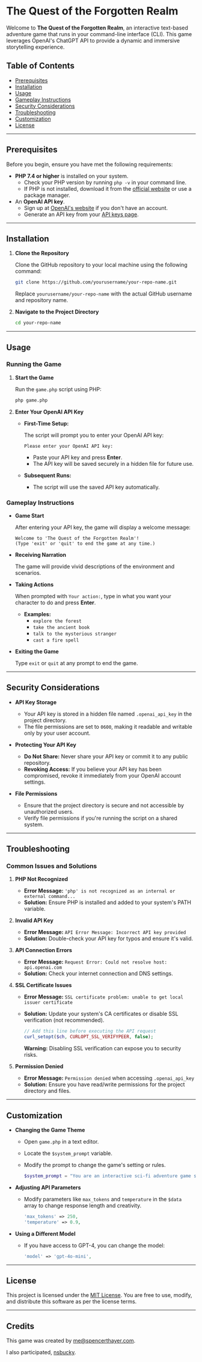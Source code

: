 # The Quest of the Forgotten Realm

Welcome to **The Quest of the Forgotten Realm**, an interactive text-based adventure game that runs in your command-line interface (CLI). This game leverages OpenAI's ChatGPT API to provide a dynamic and immersive storytelling experience.

## Table of Contents

- [Prerequisites](#prerequisites)
- [Installation](#installation)
- [Usage](#usage)
- [Gameplay Instructions](#gameplay-instructions)
- [Security Considerations](#security-considerations)
- [Troubleshooting](#troubleshooting)
- [Customization](#customization)
- [License](#license)

---

## Prerequisites

Before you begin, ensure you have met the following requirements:

- **PHP 7.4 or higher** is installed on your system.
  - Check your PHP version by running `php -v` in your command line.
  - If PHP is not installed, download it from the [official website](https://www.php.net/downloads.php) or use a package manager.
- An **OpenAI API key**.
  - Sign up at [OpenAI's website](https://platform.openai.com/signup/) if you don't have an account.
  - Generate an API key from your [API keys page](https://platform.openai.com/account/api-keys).

---

## Installation

1. **Clone the Repository**

   Clone the GitHub repository to your local machine using the following command:

   ```bash
   git clone https://github.com/yourusername/your-repo-name.git
   ```

   Replace `yourusername/your-repo-name` with the actual GitHub username and repository name.

2. **Navigate to the Project Directory**

   ```bash
   cd your-repo-name
   ```

---

## Usage

### Running the Game

1. **Start the Game**

   Run the `game.php` script using PHP:

   ```bash
   php game.php
   ```

2. **Enter Your OpenAI API Key**

   - **First-Time Setup:**

     The script will prompt you to enter your OpenAI API key:

     ```
     Please enter your OpenAI API key:
     ```

     - Paste your API key and press **Enter**.
     - The API key will be saved securely in a hidden file for future use.

   - **Subsequent Runs:**

     - The script will use the saved API key automatically.

### Gameplay Instructions

- **Game Start**

  After entering your API key, the game will display a welcome message:

  ```
  Welcome to 'The Quest of the Forgotten Realm'!
  (Type 'exit' or 'quit' to end the game at any time.)
  ```

- **Receiving Narration**

  The game will provide vivid descriptions of the environment and scenarios.

- **Taking Actions**

  When prompted with `Your action:`, type in what you want your character to do and press **Enter**.

  - **Examples:**
    - `explore the forest`
    - `take the ancient book`
    - `talk to the mysterious stranger`
    - `cast a fire spell`

- **Exiting the Game**

  Type `exit` or `quit` at any prompt to end the game.

---

## Security Considerations

- **API Key Storage**

  - Your API key is stored in a hidden file named `.openai_api_key` in the project directory.
  - The file permissions are set to `0600`, making it readable and writable only by your user account.

- **Protecting Your API Key**

  - **Do Not Share:** Never share your API key or commit it to any public repository.
  - **Revoking Access:** If you believe your API key has been compromised, revoke it immediately from your OpenAI account settings.

- **File Permissions**

  - Ensure that the project directory is secure and not accessible by unauthorized users.
  - Verify file permissions if you're running the script on a shared system.

---

## Troubleshooting

### Common Issues and Solutions

1. **PHP Not Recognized**

   - **Error Message:** `'php' is not recognized as an internal or external command...`
   - **Solution:** Ensure PHP is installed and added to your system's PATH variable.

2. **Invalid API Key**

   - **Error Message:** `API Error Message: Incorrect API key provided`
   - **Solution:** Double-check your API key for typos and ensure it's valid.

3. **API Connection Errors**

   - **Error Message:** `Request Error: Could not resolve host: api.openai.com`
   - **Solution:** Check your internet connection and DNS settings.

4. **SSL Certificate Issues**

   - **Error Message:** `SSL certificate problem: unable to get local issuer certificate`
   - **Solution:** Update your system's CA certificates or disable SSL verification (not recommended).

     ```php
     // Add this line before executing the API request
     curl_setopt($ch, CURLOPT_SSL_VERIFYPEER, false);
     ```

     **Warning:** Disabling SSL verification can expose you to security risks.

5. **Permission Denied**

   - **Error Message:** `Permission denied` when accessing `.openai_api_key`
   - **Solution:** Ensure you have read/write permissions for the project directory and files.

---

## Customization

- **Changing the Game Theme**

  - Open `game.php` in a text editor.
  - Locate the `$system_prompt` variable.
  - Modify the prompt to change the game's setting or rules.

    ```php
    $system_prompt = "You are an interactive sci-fi adventure game set in space...";
    ```

- **Adjusting API Parameters**

  - Modify parameters like `max_tokens` and `temperature` in the `$data` array to change response length and creativity.

    ```php
    'max_tokens' => 250,
    'temperature' => 0.9,
    ```

- **Using a Different Model**

  - If you have access to GPT-4, you can change the model:

    ```php
    'model' => 'gpt-4o-mini',
    ```

---

## License

This project is licensed under the [MIT License](LICENSE). You are free to use, modify, and distribute this software as per the license terms.

---

## Credits

This game was created by [me@spencerthayer.com](me@spencerthayer.com). 

I also participated, [nsbucky](kenrick@thebusypixel.com).